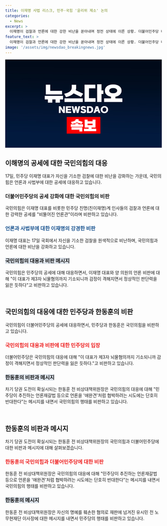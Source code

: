 ```yaml
---
title: 이재명 사법 리스크, 민주·국힘 '윤리위 제소' 논의
categories:
  - News
excerpt: >
  이재명이 검찰과 언론에 대한 강한 비난을 쏟아내며 정전 상태에 이른 상황. 더불어민주당 내에서는 이 대표를 지지하는 친명계 의원들도 온갖 비난을 퍼붓고 있고, 국민의힘은 민주당의 행태를 비판하며 대응에 나서고 있다. 민주당은 사법 리스크를 막기 위해 국회에서부터 사법부까지 무력화하려는 시도를 하는 중.  이에 한동훈을 비롯한 국민의힘이 이를 비난하며 친명계 의원들을 견제하려는 움직임을 보이고 있다.
feature_text: >
  이재명이 검찰과 언론에 대한 강한 비난을 쏟아내며 정전 상태에 이른 상황. 더불어민주당 내에서는 이 대표를 지지하는 친명계 의원들도 온갖 비난을 퍼붓고 있고, 국민의힘은 민주당의 행태를 비판하며 대응에 나서고 있다. 민주당은 사법 리스크를 막기 위해 국회에서부터 사법부까지 무력화하려는 시도를 하는 중.  이에 한동훈을 비롯한 국민의힘이 이를 비난하며 친명계 의원들을 견제하려는 움직임을 보이고 있다.
image: '/assets/img/newsdao_breakingnews.jpg'
---
```


<p><img src="/assets/img/newsdao_breakingnews.jpg" alt="firstkoreanews 속보" /></p>

<h2 data-ke-size="size26">이해명의 공세에 대한 국민의힘의 대응</h2>

<p data-ke-size="size16">17일, 민주당 이재명 대표가 자신을 기소한 검찰에 대한 비난을 강화하는 가운데, 국민의힘은 언론과 사법부에 대한 공세에 대응하고 있습니다.</p>

<h3>더불어민주당의 공세 강화에 대한 국민의힘의 비판</h3>

<p data-ke-size="size16">국민의힘은 이재명 대표를 비롯한 민주당 친명(친이재명)계 인사들의 검찰과 언론에 대한 강력한 공세를 "비뚤어진 언론관"이라며 비판하고 있습니다.</p>

<h3><b><span style="color: #1a5490;">언론과 사법부에 대한 이재명의 강경한 비판</span></b></h3>

<p data-ke-size="size16">이재명 대표는 17일 국회에서 자신을 기소한 검찰을 원색적으로 비난하며, 국민의힘과 언론에 대한 비난을 강화하고 있습니다.</p>

<h3><span style="background-color: #21538527;">국민의힘의 대응과 비판 메시지</span></h3>

<p data-ke-size="size16">국민의힘은 민주당의 공세에 대해 대응하면서, 이재명 대표와 양 의원의 언론 비판에 대해 "이 대표가 제3자 뇌물혐의까지 기소되니까 감정이 격해지면서 정상적인 판단력을 잃은 듯하다"고 비판하고 있습니다.</p>

<p data-ke-size="size16">&nbsp;</p>

<h2 data-ke-size="size26">국민의힘의 대응에 대한 민주당과 한동훈의 비판</h2>

<p data-ke-size="size16">국민의힘이 더불어민주당의 공세에 대응하면서, 민주당과 한동훈은 국민의힘을 비판하고 있습니다.</p>

<h3><b><span style="color: #ee2323;">국민의힘의 대응과 비판에 대한 민주당의 입장</span></b></h3>

<p data-ke-size="size16">더불어민주당은 국민의힘의 대응에 대해 "이 대표가 제3자 뇌물혐의까지 기소되니까 감정이 격해지면서 정상적인 판단력을 잃은 듯하다."고 비판하고 있습니다.</p>

<h3><span style="background-color: #21538527;">한동훈의 비판과 메시지</span></h3>

<p data-ke-size="size16">차기 당권 도전이 확실시되는 한동훈 전 비상대책위원장은 국민의힘의 대응에 대해 "민주당이 추진하는 언론재갈법 등으로 언론을 '애완견'처럼 협박하려는 시도에는 단호히 반대한다"는 메시지를 내면서 국민의힘의 행태를 비판하고 있습니다.</p>

<p data-ke-size="size16">&nbsp;</p>

<h2 data-ke-size="size26">한동훈의 비판과 메시지</h2>

<p data-ke-size="size16">차기 당권 도전이 확실시되는 한동훈 전 비상대책위원장의 국민의힘과 더불어민주당에 대한 비판과 메시지에 대해 살펴보겠습니다.</p>

<h3><b><span style="color: #ee2323;">한동훈의 국민의힘과 더불어민주당에 대한 비판</span></b></h3>

<p data-ke-size="size16">한동훈 전 비상대책위원장은 국민의힘의 대응에 대해 "민주당이 추진하는 언론재갈법 등으로 언론을 '애완견'처럼 협박하려는 시도에는 단호히 반대한다"는 메시지를 내면서 국민의힘의 행태를 비판하고 있습니다.</p>

<h3><span style="background-color: #21538527;">한동훈의 메시지</span></h3>

<p data-ke-size="size16">한동훈 전 비상대책위원장은 자신의 명예를 훼손한 혐의로 재판에 넘겨진 유시민 전 노무현재단 이사장에 대한 메시지를 내면서 민주당의 행태를 비판하고 있습니다.</p>

<p data-ke-size="size16">&nbsp;</p>

